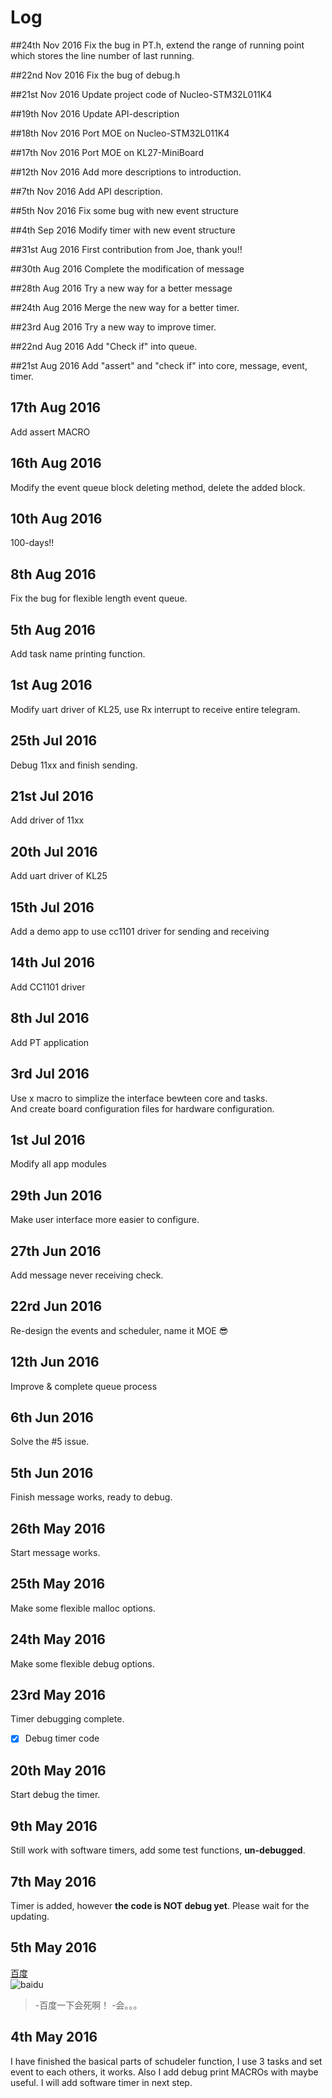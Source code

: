 # Log
##24th Nov 2016
Fix the bug in PT.h, extend the range of running point which stores the line number of last running.

##22nd Nov 2016
Fix the bug of debug.h

##21st Nov 2016
Update project code of Nucleo-STM32L011K4

##19th Nov 2016
Update API-description

##18th Nov 2016
Port MOE on Nucleo-STM32L011K4

##17th Nov 2016
Port MOE on KL27-MiniBoard

##12th Nov 2016
Add more descriptions to introduction.

##7th Nov 2016
Add API description.

##5th Nov 2016
Fix some bug with new event structure

##4th Sep 2016
Modify timer with new event structure

##31st Aug 2016
First contribution from Joe, thank  you!!

##30th Aug 2016
Complete the modification of message

##28th Aug 2016
Try a new way for a better message

##24th Aug 2016
Merge the new way for a better timer.

##23rd Aug 2016
Try a new way to improve timer.

##22nd Aug 2016
Add "Check if" into queue.

##21st Aug 2016
Add "assert" and "check if" into core, message, event, timer.

## 17th Aug 2016
Add assert MACRO

## 16th Aug 2016
Modify the event queue block deleting method, delete the added block.

## 10th Aug 2016
100-days!!

## 8th Aug 2016
Fix the bug for flexible length event queue.

## 5th Aug 2016
Add task name printing function.

## 1st Aug 2016
Modify uart driver of KL25, use Rx interrupt to receive entire telegram.

## 25th Jul 2016
Debug 11xx and finish sending.

## 21st Jul 2016
Add driver of 11xx

## 20th Jul 2016
Add uart driver of KL25

## 15th Jul 2016
Add a demo app to use cc1101 driver for sending and receiving

## 14th Jul 2016
Add CC1101 driver

## 8th Jul 2016
Add PT application

## 3rd Jul 2016
Use x macro to simplize the interface bewteen core and tasks.   
And create board configuration files for hardware configuration.

## 1st Jul 2016
Modify all app modules

## 29th Jun 2016
Make user interface more easier to configure.

## 27th Jun 2016
Add message never receiving check.

## 22rd Jun 2016
Re-design the events and scheduler, name it MOE :sunglasses:

## 12th Jun 2016
Improve & complete queue process

## 6th Jun 2016
Solve the #5 issue. 

## 5th Jun 2016
Finish message works, ready to debug. 

## 26th May 2016
Start message works. 

## 25th May 2016
Make some flexible malloc options. 

## 24th May 2016
Make some flexible debug options.   

## 23rd May 2016
Timer debugging complete.   
- [x] Debug timer code

## 20th May 2016
Start debug the timer.

## 9th May 2016
Still work with software timers, add some test functions, **un-debugged**.

## 7th May 2016
Timer is added, however **the code is NOT debug yet**. Please wait for the updating.

## 5th May 2016
[百度](http://www.baidu.com)   
![baidu](https://ss0.bdstatic.com/5aV1bjqh_Q23odCf/static/superman/img/logo/bd_logo1_31bdc765.png)
> -百度一下会死啊！ 
> -会。。。

## 4th May 2016
I have finished the basical parts of schudeler function, I use 3 tasks and set event to each others, it works. Also I add debug print MACROs with maybe useful. I will add software timer in next step.

